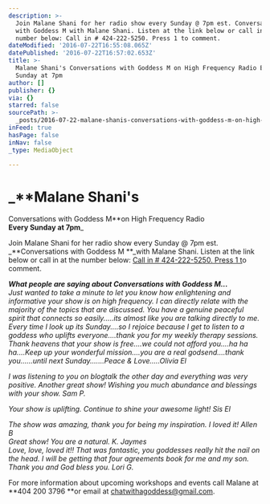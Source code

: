 ```yaml
---
description: >-
  Join Malane Shani for her radio show every Sunday @ 7pm est. Conversations
  with Goddess M with Malane Shani. Listen at the link below or call in at the
  number below: Call in # 424-222-5250. Press 1 to comment.
dateModified: '2016-07-22T16:55:08.065Z'
datePublished: '2016-07-22T16:57:02.653Z'
title: >-
  Malane Shani's Conversations with Goddess M on High Frequency Radio Every
  Sunday at 7pm
author: []
publisher: {}
via: {}
starred: false
sourcePath: >-
  _posts/2016-07-22-malane-shanis-conversations-with-goddess-m-on-high-frequenc.md
inFeed: true
hasPage: false
inNav: false
_type: MediaObject

---
```

# _**Malane Shani's  
Conversations with Goddess M**on High Frequency Radio  
**Every Sunday at 7pm**_

Join Malane Shani for her radio show every Sunday @ 7pm est.  
_**Conversations with Goddess M **_with Malane Shani. Listen at the link below or call in at the number below: [Call in \# 424-222-5250\. Press 1 t][0]o comment.

_**What people are saying about Conversations with Goddess M...**_  
_Just wanted to take a minute to let you know how enlightening and informative your show is on high frequency. I can directly relate with the majority of the topics that are discussed. You have a genuine peaceful spirit that connects so easily.....its almost like you are talking directly to me. Every time I look up its Sunday....so I rejoice because I get to listen to a goddess who uplifts everyone....thank you for my weekly therapy sessions. Thank heavens that your show is free....we could not afford you....ha ha ha....Keep up your wonderful mission....you are a real godsend....thank you......until next Sunday.......Peace & Love.....Olivia El_

_I was listening to you on blogtalk the other day and everything was very positive. Another great show! Wishing you much abundance and blessings with your show. Sam P._

_Your show is uplifting. Continue to shine your awesome light! Sis El_

_The show was amazing, thank you for being my inspiration. I loved it! Allen B_  
_Great show! You are a natural. K. Jaymes_  
_Love, love, loved it!! That was fantastic, you goddesses really hit the nail on the head. I will be getting that four agreements book for me and my son. Thank you and God bless you. Lori G._

For more information about upcoming workshops and events call Malane at **404 200 3796 **or email at chatwithagoddess@gmail.com.

[0]: http://%20http//www.blogtalkradio.com/highfrequency/2015/07/19/conversations-with-a-goddess